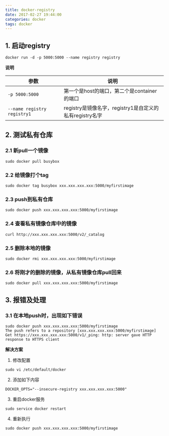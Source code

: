 ```yaml
---
title: docker-registry
date: 2017-02-27 19:44:00
categories: docker
tags: docker
---
```


## 1. 启动registry
```
docker run -d -p 5000:5000 --name registry registry
```
**说明**

| 参数                      | 说明                                                   |  
| -----                     | ------                                                  |
| `-p 5000:5000`              | 第一个是host的端口，第二个是container的端口             |
| `--name registry registry1` | registry是镜像名字，registry1是自定义的私有registry名字 |

## 2. 测试私有仓库

### 2.1 新pull一个镜像
```
sudo docker pull busybox
```

### 2.2 给镜像打个tag
```
sudo docker tag busybox xxx.xxx.xxx.xxx:5000/myfirstimage
```
### 2.3 push到私有仓库
```
sudo docker push xxx.xxx.xxx.xxx:5000/myfirstimage
```

### 2.4 查看私有镜像仓库中的镜像
```
curl http://xxx.xxx.xxx.xxx:5000/v2/_catalog
```

### 2.5 删除本地的镜像
```
sudo docker rmi xxx.xxx.xxx.xxx:5000/myfirstimage
```

### 2.6 将刚才的删除的镜像，从私有镜像仓库pull回来
```
sudo docker pull xxx.xxx.xxx.xxx:5000/myfirstimage
```


## 3. 报错及处理
### 3.1 在本地push时，出现如下错误
```
sudo docker push xxx.xxx.xxx.xxx:5000/myfirstimage
The push refers to a repository [xxx.xxx.xxx.xxx:5000/myfirstimage]
Get https://xxx.xxx.xxx.xxx:5000/v1/_ping: http: server gave HTTP response to HTTPS client
```
**解决方案**
1. 修改配置
```
sudo vi /etc/default/docker
```
2. 添加如下内容
```
DOCKER_OPTS="--insecure-registry xxx.xxx.xxx.xxx:5000"
```
3. 重启docker服务
```
sudo service docker restart
```
4. 重新执行
```
sudo docker push xxx.xxx.xxx.xxx:5000/myfirstimage
```

